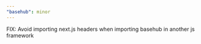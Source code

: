 ```yaml
---
"basehub": minor
---
```


FIX: Avoid importing next.js headers when importing basehub in another js framework

